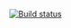 [![Build status](https://ci.appveyor.com/api/projects/status/8gol249hxtjvti5e?svg=true)](https://ci.appveyor.com/project/Maryana101/hw2-postman-echo)
